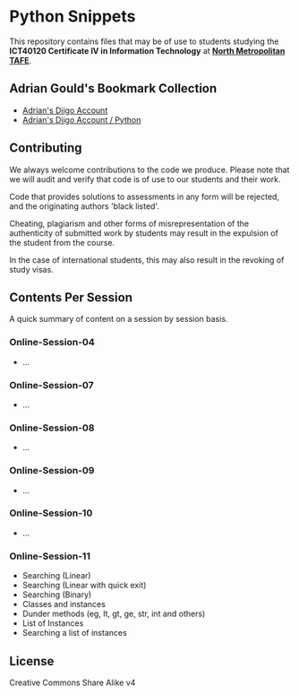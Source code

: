 # Python Snippets

This repository contains files that may be of use to students
studying the **ICT40120 Certificate IV in Information
Technology**  at **[North Metropolitan TAFE](https://northmetrotafe.wa.edu.au)**.

## Adrian Gould's Bookmark Collection

- [Adrian's Diigo Account](https://diigo.com/profile/Ady_Gould)
- [Adrian's Diigo Account / Python](https://www.diigo.com/profile/Ady_Gould?query=python)

## Contributing

We always welcome contributions to the code we produce. Please note that we will audit and
verify that code is of use to our students and their work.

Code that provides solutions to
assessments in any form will be rejected, and the originating authors 'black listed'.

Cheating, plagiarism and other forms of misrepresentation of the authenticity of submitted 
work by students may result in 
the expulsion of the student from the course.

In the case of international students, this 
may also result in the revoking of study visas.


## Contents Per Session
A quick summary of content on a session by session basis.

### Online-Session-04
- ... 
### Online-Session-07
- ... 
### Online-Session-08
- ... 
### Online-Session-09
- ... 
### Online-Session-10
- ... 
### Online-Session-11
- Searching (Linear)
- Searching (Linear with quick exit)
- Searching (Binary)
- Classes and instances
- Dunder methods (eg, lt, gt, ge, str, int and others)
- List of Instances
- Searching a list of instances


## License

Creative Commons Share Alike v4
